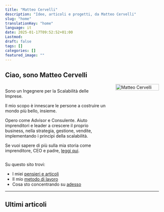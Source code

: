 ```yaml
---
title: "Matteo Cervelli"
description: "Idee, articoli e progetti, da Matteo Cervelli"
slug: "home"
translationKey: "home"
language: it
date: 2025-01-17T09:52:52+01:00
Lastmod:
draft: false 
tags: []
categories: []
featured_image: ""
---
```

## Ciao, sono Matteo Cervelli

<article class="flex-l flex-wrap justify-between center">
    <div class="container" style="display: flex; gap: 2rem; align-items: flex-start;">
        <div style="flex: 7;">
            <p>Sono un Ingegnere per la Scalabilità delle Imprese.</p>
            <p>Il mio scopo è innescare le persone a costruire un mondo più bello, insieme.</p>
            <p>Opero come Advisor e Consulente. Aiuto imprenditori e leader a crescere il proprio business, nella strategia, gestione, vendite, implementando i principi della scalabilità.</p>
            <p>Se vuoi sapere di più sulla mia storia come imprenditore, CEO e padre, <a href="/it/about">leggi qui</a>.</p>
        </div>
        <div style="flex: 3;">
            <img src="/images/profile.jpg" alt="Matteo Cervelli" style="width: 100%; height: auto;">
        </div>
    </div>
</article>

Su questo sito trovi:
- I miei [pensieri e articoli](/posts)
- Il mio [metodo di lavoro](/work)
- Cosa sto concentrando su [adesso](/now)

---

## Ultimi articoli
